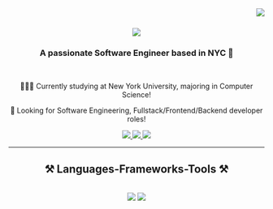 <img align="right" src="https://visitor-badge.laobi.icu/badge?page_id=jackma2003.jackma2003" />

<h1 align="center">
    <img src="https://readme-typing-svg.herokuapp.com/?font=Righteous&size=35&center=true&vCenter=true&width=500&height=70&duration=4000&lines=Hi+There!+👋;+I'm+Jack+Ma!;" />
</h1>

<h3 align="center">A passionate Software Engineer based in NYC 🗽</h3>

</br>

<div align="center">

👨🏻‍💻 Currently studying at New York University, majoring in Computer Science!

🌱 Looking for Software Engineering, Fullstack/Frontend/Backend developer roles!

</div>

<div align="center"> 
  <a href="mailto:jiahaoma2000@gmail.com">
    <img src="https://img.shields.io/badge/Gmail-333333?style=for-the-badge&logo=gmail&logoColor=red" />
  </a>
  <a href="https://www.linkedin.com/in/jiahao-ma-0b3b33178/" target="_blank">
    <img src="https://img.shields.io/badge/LinkedIn-0077B5?style=for-the-badge&logo=linkedin&logoColor=white" target="_blank" />
  </a>
  <a href="https://jackma2003.netlify.app/" target="_blank">
     <img src="https://img.shields.io/badge/Portfolio-FF5722?style=for-the-badge&logo=todoist&logoColor=white" target="_blank" />
  </a>
</div>

 <hr/>

<h2 align="center">⚒️ Languages-Frameworks-Tools ⚒️</h2>
<br/>
<div align="center">
    <img src="https://skillicons.dev/icons?i=python,c,cpp,java,html,css,javascript,mongodb,express,react,nodejs" />
    <img src="https://skillicons.dev/icons?i=mysql,vue,flask,django,aws,postman,heroku" /><br>
</div>



